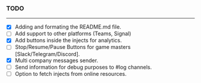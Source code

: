 ### TODO

---

- [x] Adding and formating the README.md file.
- [ ] Add support to other platforms (Teams, Signal)
- [x] Add buttons inside the injects for analytics.
- [ ] Stop/Resume/Pause Buttons for game masters [Slack/Telegram/Discord].
- [x] Multi company messages sender.
- [ ] Send information for debug purposes to #log channels.
- [ ] Option to fetch injects from online resources.